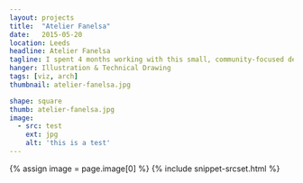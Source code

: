 ```yaml
---
layout: projects
title:  "Atelier Fanelsa"
date:   2015-05-20
location: Leeds
headline: Atelier Fanelsa
tagline: I spent 4 months working with this small, community-focused design practice in Berlin
hanger: Illustration & Technical Drawing
tags: [viz, arch]
thumbnail: atelier-fanelsa.jpg

shape: square
thumb: atelier-fanelsa.jpg
image:
  - src: test
    ext: jpg
    alt: 'this is a test'
---
```


{% assign image = page.image[0] %}
{% include snippet-srcset.html %}

<!-- ![alt text](/assets/imgs/professional/fanelsa-budenheim.jpg)
{: .md-center}

![alt text](/assets/imgs/professional/fanelsa-ernst.jpg)
{: .md-center}

![alt text](/assets/imgs/professional/fanelsa-hundert.jpg)
{: .md-center}

![alt text](/assets/imgs/professional/fanelsa-palmenhaus.jpg)
{: .md-full} -->
